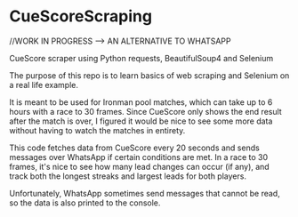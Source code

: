 # CueScoreScraping

//WORK IN PROGRESS --> AN ALTERNATIVE TO WHATSAPP

CueScore scraper using Python requests, BeautifulSoup4 and Selenium

The purpose of this repo is to learn basics of web scraping and Selenium on a real life example.

It is meant to be used for Ironman pool matches, which can take up to 6 hours with a race to 30 frames.
Since CueScore only shows the end result after the match is over, I figured it would be nice to see some more data without having to watch the matches in entirety.

This code fetches data from CueScore every 20 seconds and sends messages over WhatsApp if certain conditions are met.
In a race to 30 frames, it's nice to see how many lead changes can occur (if any), and track both the longest streaks and largest leads for both players.

Unfortunately, WhatsApp sometimes send messages that cannot be read, so the data is also printed to the console.
